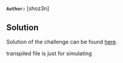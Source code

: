 # 

**`Author:`** [shoz3n]

 
   

## Solution

Solution of the challenge can be found [here](solution/).

transpiled file is just for simulating 
